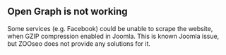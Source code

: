 ## Open Graph is not working

Some services (e.g. Facebook) could be unable to scrape the website, when GZIP compression enabled in Joomla. This is known Joomla issue, but ZOOseo does not provide any solutions for it.